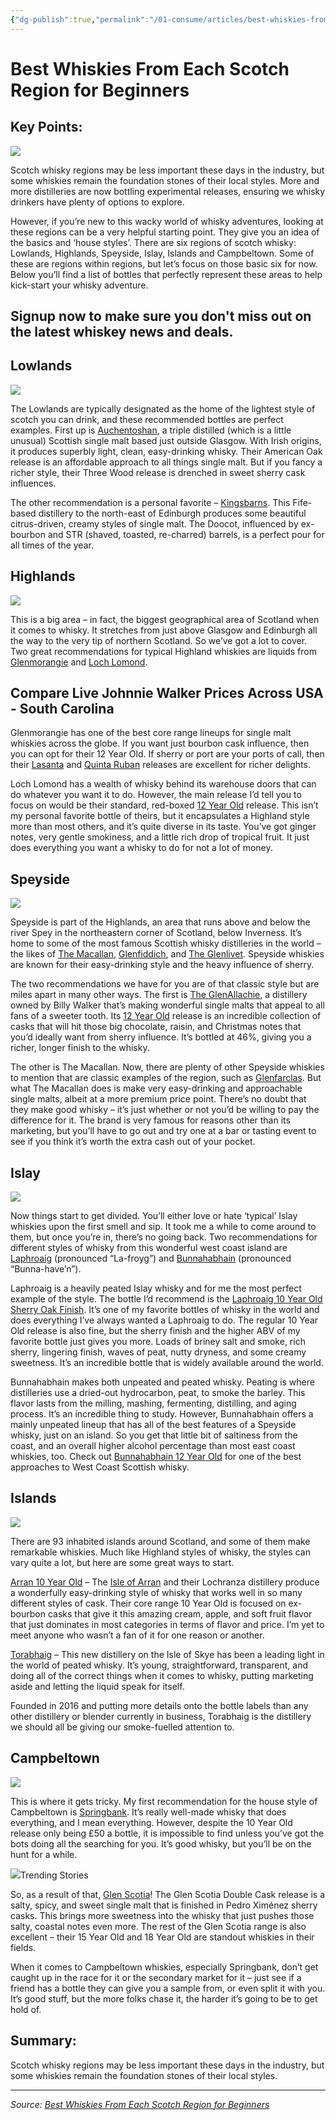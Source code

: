 ```yaml
---
{"dg-publish":true,"permalink":"/01-consume/articles/best-whiskies-from-each-scotch-region-for-beginners/","title":"Best Whiskies From Each Scotch Region for Beginners","tags":["whisky","drink"]}
---
```



# Best Whiskies From Each Scotch Region for Beginners

## Key Points:
![](https://thewhiskeywash.com/wp-content/uploads/2025/01/Best-Scotch-Whiskies-From-Each-Region-For-Beginners-1.jpg)

Scotch whisky regions may be less important these days in the industry, but some whiskies remain the foundation stones of their local styles. More and more distilleries are now bottling experimental releases, ensuring we whisky drinkers have plenty of options to explore.

However, if you’re new to this wacky world of whisky adventures, looking at these regions can be a very helpful starting point. They give you an idea of the basics and ‘house styles’. There are six regions of scotch whisky: Lowlands, Highlands, Speyside, Islay, Islands and Campbeltown. Some of these are regions within regions, but let’s focus on those basic six for now. Below you’ll find a list of bottles that perfectly represent these areas to help kick-start your whisky adventure.

## Signup now to make sure you don't miss out on the latest whiskey news and deals.

## Lowlands

![](https://thewhiskeywash.com/wp-content/uploads/2025/01/Lowlands-Scotch-Whiskies.jpg)

The Lowlands are typically designated as the home of the lightest style of scotch you can drink, and these recommended bottles are perfect examples. First up is [Auchentoshan](https://thewhiskeywash.com/tag/auchentoshan/), a triple distilled (which is a little unusual) Scottish single malt based just outside Glasgow. With Irish origins, it produces superbly light, clean, easy-drinking whisky. Their American Oak release is an affordable approach to all things single malt. But if you fancy a richer style, their Three Wood release is drenched in sweet sherry cask influences.

The other recommendation is a personal favorite – [Kingsbarns](https://thewhiskeywash.com/tag/kingsbarns/). This Fife-based distillery to the north-east of Edinburgh produces some beautiful citrus-driven, creamy styles of single malt. The Doocot, influenced by ex-bourbon and STR (shaved, toasted, re-charred) barrels, is a perfect pour for all times of the year.

## Highlands

![](https://thewhiskeywash.com/wp-content/uploads/2025/01/Highland-Scotch-Whiskies.jpg)

This is a big area – in fact, the biggest geographical area of Scotland when it comes to whisky. It stretches from just above Glasgow and Edinburgh all the way to the very tip of northern Scotland. So we’ve got a lot to cover. Two great recommendations for typical Highland whiskies are liquids from [Glenmorangie](https://thewhiskeywash.com/tag/glenmorangie/) and [Loch Lomond](https://thewhiskeywash.com/tag/loch-lomond/).

## Compare Live Johnnie Walker Prices Across USA - South Carolina

Glenmorangie has one of the best core range lineups for single malt whiskies across the globe. If you want just bourbon cask influence, then you can opt for their 12 Year Old. If sherry or port are your ports of call, then their [Lasanta](https://www.glenmorangie.com/products/the-lasanta?srsltid=AfmBOoqeDd-WFZM_5MduDBJnFUBoJlbH359uyiHTw88-oVYWKwIK2Pmg) and [Quinta Ruban](https://www.glenmorangie.com/products/the-quinta-ruban?srsltid=AfmBOoquTqmEgjYtq3gbc2v9e2qlDte43VstnnubwELKNsi6gjaMKome) releases are excellent for richer delights.

Loch Lomond has a wealth of whisky behind its warehouse doors that can do whatever you want it to do. However, the main release I’d tell you to focus on would be their standard, red-boxed [12 Year Old](https://www.lochlomondwhiskies.com/collections/single-malt-whisky?gad_source=1&gclid=Cj0KCQiA4-y8BhC3ARIsAHmjC_HSZJGm24NCW-HXiZmxsetivFoKuzooWXqjLzLy_kf9BjqxbmAIIakaAshxEALw_wcB) release. This isn’t my personal favorite bottle of theirs, but it encapsulates a Highland style more than most others, and it’s quite diverse in its taste. You’ve got ginger notes, very gentle smokiness, and a little rich drop of tropical fruit. It just does everything you want a whisky to do for not a lot of money.

## Speyside 

![](https://thewhiskeywash.com/wp-content/uploads/2025/01/Speyside-Scotch-Whiskies.jpg)

Speyside is part of the Highlands, an area that runs above and below the river Spey in the northeastern corner of Scotland, below Inverness. It’s home to some of the most famous Scottish whisky distilleries in the world – the likes of [The Macallan](https://thewhiskeywash.com/tag/the-macallan/), [Glenfiddich](https://thewhiskeywash.com/tag/glenfiddich/), and [The Glenlivet](https://thewhiskeywash.com/tag/the-glenlivet/). Speyside whiskies are known for their easy-drinking style and the heavy influence of sherry.

The two recommendations we have for you are of that classic style but are miles apart in many other ways. The first is [The GlenAllachie](https://thewhiskeywash.com/tag/the-glenallachie/), a distillery owned by Billy Walker that’s making wonderful single malts that appeal to all fans of a sweeter tooth. Its [12 Year Old](https://theglenallachie.com/whisky/glenallachie-12-year-old/) release is an incredible collection of casks that will hit those big chocolate, raisin, and Christmas notes that you’d ideally want from sherry influence. It’s bottled at 46%, giving you a richer, longer finish to the whisky.

The other is The Macallan. Now, there are plenty of other Speyside whiskies to mention that are classic examples of the region, such as [Glenfarclas](https://glenfarclas.com/). But what The Macallan does is make very easy-drinking and approachable single malts, albeit at a more premium price point. There’s no doubt that they make good whisky – it’s just whether or not you’d be willing to pay the difference for it. The brand is very famous for reasons other than its marketing, but you’ll have to go out and try one at a bar or tasting event to see if you think it’s worth the extra cash out of your pocket.

## Islay

![](https://thewhiskeywash.com/wp-content/uploads/2025/01/Islay-scotch-whiskies.jpg)

Now things start to get divided. You’ll either love or hate ‘typical’ Islay whiskies upon the first smell and sip. It took me a while to come around to them, but once you’re in, there’s no going back. Two recommendations for different styles of whisky from this wonderful west coast island are [Laphroaig](https://thewhiskeywash.com/tag/laphroaig-distillery/) (pronounced “La-froyg”) and [Bunnahabhain](https://thewhiskeywash.com/tag/bunnahabhain/) (pronounced “Bunna-have’n”).

Laphroaig is a heavily peated Islay whisky and for me the most perfect example of the style. The bottle I’d recommend is the [Laphroaig 10 Year Old Sherry Oak Finish](https://www.laphroaig.com/en-gb/whiskies/10-year-old-sherry-oak-finish?srsltid=AfmBOorCELrruv9LlHSpFtpa33p42tNVQaQsDUB30HaGticVGZ3qz_1q). It’s one of my favorite bottles of whisky in the world and does everything I’ve always wanted a Laphroaig to do. The regular 10 Year Old release is also fine, but the sherry finish and the higher ABV of my favorite bottle just gives you more. Loads of briney salt and smoke, rich sherry, lingering finish, waves of peat, nutty dryness, and some creamy sweetness. It’s an incredible bottle that is widely available around the world.

Bunnahabhain makes both unpeated and peated whisky. Peating is where distilleries use a dried-out hydrocarbon, peat, to smoke the barley. This flavor lasts from the milling, mashing, fermenting, distilling, and aging process. It’s an incredible thing to study. However, Bunnahabhain offers a mainly unpeated lineup that has all of the best features of a Speyside whisky, just on an island. So you get that little bit of saltiness from the coast, and an overall higher alcohol percentage than most east coast whiskies, too. Check out [Bunnahabhain 12 Year Old](https://bunnahabhain.com/products/12-year-old?srsltid=AfmBOorpDZSTssWfhBl-zWnM3aQgF5fP66yjcdvDM5nRSuJjlhf4qQRO) for one of the best approaches to West Coast Scottish whisky.

## Islands

![](https://thewhiskeywash.com/wp-content/uploads/2025/01/Islands-Whiskies.jpg)

There are 93 inhabited islands around Scotland, and some of them make remarkable whiskies. Much like Highland styles of whisky, the styles can vary quite a lot, but here are some great ways to start.

[Arran 10 Year Old](https://www.arranwhisky.com/shop-whiskies/arran-single-malts/15-arran-10-year-old-single-malt) – The [Isle of Arran](https://thewhiskeywash.com/tag/arran-whisky/) and their Lochranza distillery produce a wonderfully easy-drinking style of whisky that works well in so many different styles of cask. Their core range 10 Year Old is focused on ex-bourbon casks that give it this amazing cream, apple, and soft fruit flavor that just dominates in most categories in terms of flavor and price. I’m yet to meet anyone who wasn’t a fan of it for one reason or another.

[Torabhaig](https://thewhiskeywash.com/tag/torabhaig/) – This new distillery on the Isle of Skye has been a leading light in the world of peated whisky. It’s young, straightforward, transparent, and doing all of the correct things when it comes to whisky, putting marketing aside and letting the liquid speak for itself. 

Founded in 2016 and putting more details onto the bottle labels than any other distillery or blender currently in business, Torabhaig is the distillery we should all be giving our smoke-fuelled attention to.

## Campbeltown

![](https://thewhiskeywash.com/wp-content/uploads/2025/01/Campbeltown-Single-Malt-Whiskies.jpg)

This is where it gets tricky. My first recommendation for the house style of Campbeltown is [Springbank](https://thewhiskeywash.com/tag/springbank/). It’s really well-made whisky that does everything, and I mean everything. However, despite the 10 Year Old release only being £50 a bottle, it is impossible to find unless you’ve got the bots doing all the searching for you. It’s good whisky, but you’ll be on the hunt for a while.

![](https://thewhiskeywash.com/wp-content/uploads/2024/02/tww-icon.png)Trending Stories

So, as a result of that, [Glen Scotia](https://thewhiskeywash.com/tag/glen-scotia/)! The Glen Scotia Double Cask release is a salty, spicy, and sweet single malt that is finished in Pedro Ximénez sherry casks. This brings more sweetness into the whisky that just pushes those salty, coastal notes even more. The rest of the Glen Scotia range is also excellent – their 15 Year Old and 18 Year Old are standout whiskies in their fields.

When it comes to Campbeltown whiskies, especially Springbank, don’t get caught up in the race for it or the secondary market for it – just see if a friend has a bottle they can give you a sample from, or even split it with you. It’s good stuff, but the more folks chase it, the harder it’s going to be to get hold of.

## Summary:
Scotch whisky regions may be less important these days in the industry, but some whiskies remain the foundation stones of their local styles.

---

*Source: [Best Whiskies From Each Scotch Region for Beginners](https://thewhiskeywash.com/whiskey-articles/best-whiskies-from-each-scotch-region-for-beginners/)*
